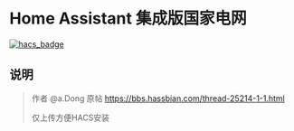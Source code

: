 

# Home Assistant 集成版国家电网

[![hacs_badge](https://img.shields.io/badge/HACS-Default-orange.svg)](https://github.com/custom-components/hacs)

## 说明

> 作者 @a.Dong
> 原帖 https://bbs.hassbian.com/thread-25214-1-1.html 
> 
> 仅上传方便HACS安装
